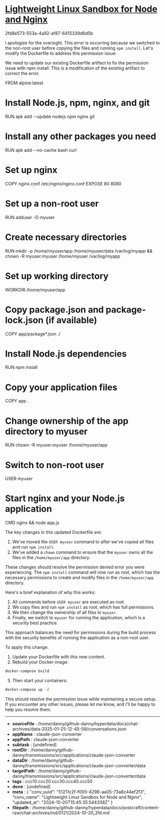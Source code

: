 # [Lightweight Linux Sandbox for Node and Nginx](https://claude.ai/chat/51211c2f-f005-4298-aa05-73a8c44ef2f3)

2fd8e573-553a-4a92-af87-6415339d6d5b

 I apologize for the oversight. This error is occurring because we switched to the non-root user before copying the files and running `npm install`. Let's modify the Dockerfile to address this permission issue:

<antThinking>We need to update our existing Dockerfile artifact to fix the permission issue with npm install. This is a modification of the existing artifact to correct the error.</antThinking>

<antArtifact identifier="custom-alpine-dockerfile" type="application/vnd.ant.code" language="dockerfile" title="Custom Alpine Linux Dockerfile with fixed permissions">
FROM alpine:latest

# Install Node.js, npm, nginx, and git
RUN apk add --update nodejs npm nginx git

# Install any other packages you need
RUN apk add --no-cache bash curl

# Set up nginx
COPY nginx.conf /etc/nginx/nginx.conf
EXPOSE 80 8080

# Set up a non-root user
RUN adduser -D myuser

# Create necessary directories
RUN mkdir -p /home/myuser/app /home/myuser/data /var/log/myapp && \
    chown -R myuser:myuser /home/myuser /var/log/myapp

# Set up working directory
WORKDIR /home/myuser/app

# Copy package.json and package-lock.json (if available)
COPY app/package*.json ./

# Install Node.js dependencies
RUN npm install

# Copy your application files
COPY app .

# Change ownership of the app directory to myuser
RUN chown -R myuser:myuser /home/myuser/app

# Switch to non-root user
USER myuser

# Start nginx and your Node.js application
CMD nginx && node app.js
</antArtifact>

The key changes in this updated Dockerfile are:

1. We've moved the `USER myuser` command to after we've copied all files and run `npm install`.
2. We've added a `chown` command to ensure that the `myuser` owns all the files in the `/home/myuser/app` directory.

These changes should resolve the permission denied error you were experiencing. The `npm install` command will now run as root, which has the necessary permissions to create and modify files in the `/home/myuser/app` directory.

Here's a brief explanation of why this works:

1. All commands before `USER myuser` are executed as root.
2. We copy files and run `npm install` as root, which has full permissions.
3. We then change the ownership of all files to `myuser`.
4. Finally, we switch to `myuser` for running the application, which is a security best practice.

This approach balances the need for permissions during the build process with the security benefits of running the application as a non-root user.

To apply this change:

1. Update your Dockerfile with this new content.
2. Rebuild your Docker image:

```bash
docker-compose build
```

3. Then start your containers:

```bash
docker-compose up -d
```

This should resolve the permission issue while maintaining a secure setup. If you encounter any other issues, please let me know, and I'll be happy to help you resolve them.

---

* **sourceFile** : /home/danny/github-danny/hyperdata/docs/chat-archives/data-2025-01-25-12-45-58/conversations.json
* **appName** : claude-json-converter
* **appPath** : claude-json-converter
* **subtask** : [undefined]
* **rootDir** : /home/danny/github-danny/transmissions/src/applications/claude-json-converter
* **dataDir** : /home/danny/github-danny/transmissions/src/applications/claude-json-converter/data
* **targetPath** : /home/danny/github-danny/transmissions/src/applications/claude-json-converter/data
* **tags** : ccc10.ccc20.ccc30.ccc40.ccc50
* **done** : [undefined]
* **meta** : {
  "conv_uuid": "51211c2f-f005-4298-aa05-73a8c44ef2f3",
  "conv_name": "Lightweight Linux Sandbox for Node and Nginx",
  "updated_at": "2024-10-20T15:45:35.544338Z"
}
* **filepath** : /home/danny/github-danny/hyperdata/docs/postcraft/content-raw/chat-archives/md/5121/2024-10-20_2fd.md